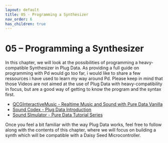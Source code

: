 ```yaml
---
layout: default
title: 05 - Programming a Synthesizer
nav_order: 6
has_children: true
---
```


# 05 – Programming a Synthesizer

In this chapter, we will look at the possibilities of programming a heavy-compatible Synthesizer in Plug Data. As providing a full guide on programming with Pd would go too far, i would like to share a few ressources i have used to learn my way around Pd. Please keep in mind that those Videos are not aimed at the use of Plug Data with heavy-compatibility in focus, but are a good way of getting to know the program and the syntax first.

- [QCGInteractiveMusic - Realtime Music and Sound with Pure Data Vanilla](https://youtu.be/SLx7kjuFheY?si=Al6hmUHhqnK8-pkg)
- [Sound Codex - Plug Data Introduction](https://www.youtube.com/watch?v=EoOEZYn4xdA)
- [Sound SImulator - Pure Data Tutorial Series](https://youtu.be/1o5Wasmd8yU?si=8Cyid-OEyHV6KcKr)

Once you feel a bit familiar with the way Plug Data works, feel free to follow along with the contents of this chapter, where we will focus on building a synth which will be compatible with a Daisy Seed Microcontroller.
